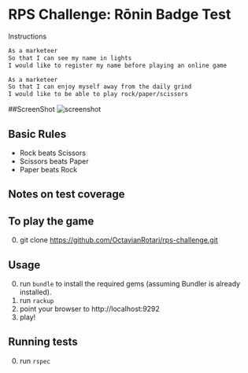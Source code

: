 # RPS Challenge: Rōnin Badge Test

Instructions

```sh
As a marketeer
So that I can see my name in lights
I would like to register my name before playing an online game

As a marketeer
So that I can enjoy myself away from the daily grind
I would like to be able to play rock/paper/scissors
```
##ScreenShot
![screenshot](http://i.imgur.com/DOUNBXg.png)

## Basic Rules

- Rock beats Scissors
- Scissors beats Paper
- Paper beats Rock

Notes on test coverage
----------------------

## To play the game

0. git clone https://github.com/OctavianRotari/rps-challenge.git 

## Usage
0. run `bundle` to install the required gems (assuming Bundler is already installed).
0. run `rackup`
0. point your browser to http://localhost:9292
0. play!

## Running tests
0. run `rspec`
